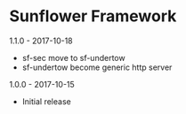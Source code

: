 Sunflower Framework
======================================
1.1.0 - 2017-10-18

  - sf-sec move to sf-undertow
  - sf-undertow become generic http server

1.0.0 - 2017-10-15

 - Initial release
